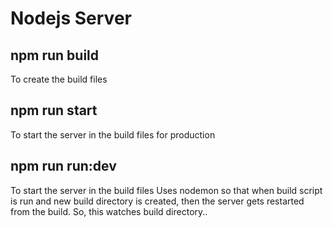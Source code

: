 # Nodejs Server

## npm run build

To create the build files

## npm run start

To start the server in the build files for production

## npm run run:dev

To start the server in the build files
Uses nodemon so that when build script is run and new build directory is created, then the server gets restarted from the build.
So, this watches build directory..
